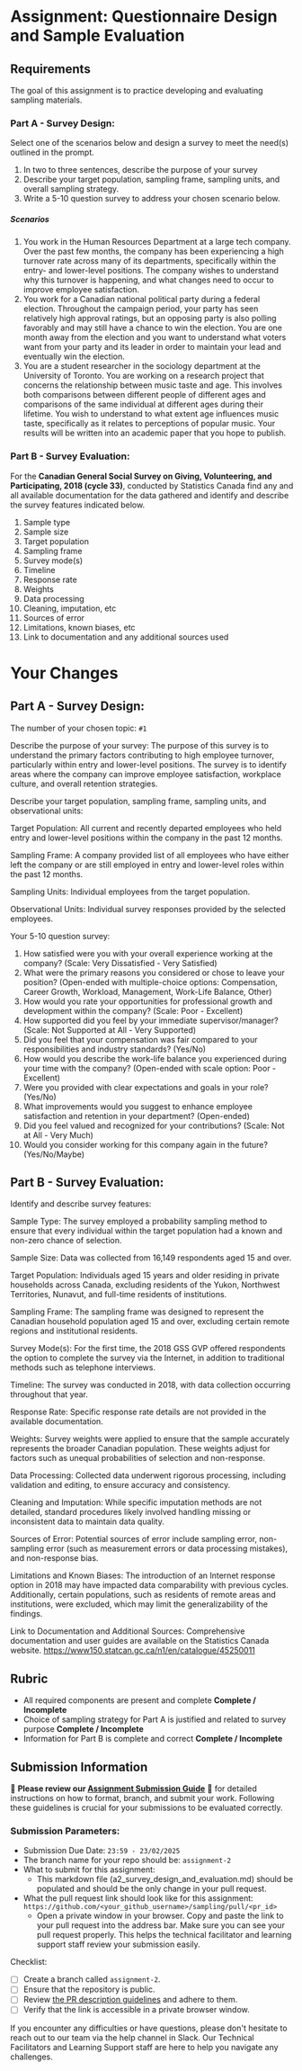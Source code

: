 # Assignment: Questionnaire Design and Sample Evaluation

## Requirements

The goal of this assignment is to practice developing and evaluating sampling materials.

### Part A - Survey Design:

Select one of the scenarios below and design a survey to meet the need(s) outlined in the prompt.

1.	In two to three sentences, describe the purpose of your survey
2.	Describe your target population, sampling frame, sampling units, and overall sampling strategy.
3.	Write a 5-10 question survey to address your chosen scenario below.

##### Scenarios
1.	You work in the Human Resources Department at a large tech company. Over the past few months, the company has been experiencing a high turnover rate across many of its departments, specifically within the entry- and lower-level positions. The company wishes to understand why this turnover is happening, and what changes need to occur to improve employee satisfaction.
2.	You work for a Canadian national political party during a federal election. Throughout the campaign period, your party has seen relatively high approval ratings, but an opposing party is also polling favorably and may still have a chance to win the election. You are one month away from the election and you want to understand what voters want from your party and its leader in order to maintain your lead and eventually win the election.
3.	You are a student researcher in the sociology department at the University of Toronto. You are working on a research project that concerns the relationship between music taste and age. This involves both comparisons between different people of different ages and comparisons of the same individual at different ages during their lifetime. You wish to understand to what extent age influences music taste, specifically as it relates to perceptions of popular music. Your results will be written into an academic paper that you hope to publish.

### Part B - Survey Evaluation:

For the **Canadian General Social Survey on Giving, Volunteering, and Participating, 2018 (cycle 33)**, conducted by Statistics Canada find any and all available documentation for the data gathered and identify and describe the survey features indicated below.

1. Sample type
2. Sample size
3. Target population
4. Sampling frame
5. Survey mode(s) 
6. Timeline
7. Response rate
8. Weights
9. Data processing
10. Cleaning, imputation, etc
11. Sources of error
12. Limitations, known biases, etc
13. Link to documentation and any additional sources used


# Your Changes

## Part A - Survey Design: 


The number of your chosen topic: `#1`

Describe the purpose of your survey:
The purpose of this survey is to understand the primary factors contributing to high employee turnover, particularly within entry and lower-level positions. The survey is to identify areas where the company can improve employee satisfaction, workplace culture, and overall retention strategies.




Describe your target population, sampling frame, sampling units, and observational units:

Target Population: All current and recently departed employees who held entry  and lower-level positions within the company in the past 12 months.

Sampling Frame: A company provided list of all employees who have either left the company or are still employed in entry and lower-level roles within the past 12 months.

Sampling Units: Individual employees from the target population.

Observational Units: Individual survey responses provided by the selected employees.




Your 5-10 question survey:

1. How satisfied were you with your overall experience working at the company? (Scale: Very Dissatisfied - Very Satisfied)
2. What were the primary reasons you considered or chose to leave your position? (Open-ended with multiple-choice options: Compensation, Career Growth, Workload, Management, Work-Life Balance, Other)
3. How would you rate your opportunities for professional growth and development within the company? (Scale: Poor - Excellent)
4. How supported did you feel by your immediate supervisor/manager? (Scale: Not Supported at All - Very Supported)
5. Did you feel that your compensation was fair compared to your responsibilities and industry standards? (Yes/No)
6. How would you describe the work-life balance you experienced during your time with the company? (Open-ended with scale option: Poor - Excellent)
7. Were you provided with clear expectations and goals in your role? (Yes/No)
8. What improvements would you suggest to enhance employee satisfaction and retention in your department? (Open-ended)
9. Did you feel valued and recognized for your contributions? (Scale: Not at All - Very Much)
10. Would you consider working for this company again in the future? (Yes/No/Maybe)





## Part B - Survey Evaluation:

Identify and describe survey features:

Sample Type:
The survey employed a probability sampling method to ensure that every individual within the target population had a known and non-zero chance of selection.

Sample Size:
Data was collected from 16,149 respondents aged 15 and over.

Target Population:
Individuals aged 15 years and older residing in private households across Canada, excluding residents of the Yukon, Northwest Territories, Nunavut, and full-time residents of institutions.

Sampling Frame:
The sampling frame was designed to represent the Canadian household population aged 15 and over, excluding certain remote regions and institutional residents.

Survey Mode(s):
For the first time, the 2018 GSS GVP offered respondents the option to complete the survey via the Internet, in addition to traditional methods such as telephone interviews.

Timeline:
The survey was conducted in 2018, with data collection occurring throughout that year.

Response Rate:
Specific response rate details are not provided in the available documentation.

Weights:
Survey weights were applied to ensure that the sample accurately represents the broader Canadian population. These weights adjust for factors such as unequal probabilities of selection and non-response.

Data Processing:
Collected data underwent rigorous processing, including validation and editing, to ensure accuracy and consistency.

Cleaning and Imputation:
While specific imputation methods are not detailed, standard procedures likely involved handling missing or inconsistent data to maintain data quality.

Sources of Error:
Potential sources of error include sampling error, non-sampling error (such as measurement errors or data processing mistakes), and non-response bias.

Limitations and Known Biases:
The introduction of an Internet response option in 2018 may have impacted data comparability with previous cycles. Additionally, certain populations, such as residents of remote areas and institutions, were excluded, which may limit the generalizability of the findings.

Link to Documentation and Additional Sources:
Comprehensive documentation and user guides are available on the Statistics Canada website.
https://www150.statcan.gc.ca/n1/en/catalogue/45250011
















## Rubric

-	All required components are present and complete **Complete / Incomplete**
-	Choice of sampling strategy for Part A is justified and related to survey purpose **Complete / Incomplete**
-	Information for Part B is complete and correct **Complete / Incomplete**

## Submission Information

🚨 **Please review our [Assignment Submission Guide](https://github.com/UofT-DSI/onboarding/blob/main/onboarding_documents/submissions.md)** 🚨 for detailed instructions on how to format, branch, and submit your work. Following these guidelines is crucial for your submissions to be evaluated correctly.

### Submission Parameters:
* Submission Due Date: `23:59 - 23/02/2025`
* The branch name for your repo should be: `assignment-2`
* What to submit for this assignment:
    * This markdown file (a2_survey_design_and_evaluation.md) should be populated and should be the only change in your pull request.
* What the pull request link should look like for this assignment: `https://github.com/<your_github_username>/sampling/pull/<pr_id>`
    * Open a private window in your browser. Copy and paste the link to your pull request into the address bar. Make sure you can see your pull request properly. This helps the technical facilitator and learning support staff review your submission easily.

Checklist:
- [ ] Create a branch called `assignment-2`.
- [ ] Ensure that the repository is public.
- [ ] Review [the PR description guidelines](https://github.com/UofT-DSI/onboarding/blob/main/onboarding_documents/submissions.md#guidelines-for-pull-request-descriptions) and adhere to them.
- [ ] Verify that the link is accessible in a private browser window.

If you encounter any difficulties or have questions, please don't hesitate to reach out to our team via the help channel in Slack. Our Technical Facilitators and Learning Support staff are here to help you navigate any challenges.
